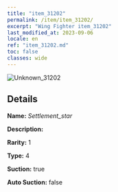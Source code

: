 ```yaml
---
title: "item_31202"
permalink: /item/item_31202/
excerpt: "Wing Fighter item_31202"
last_modified_at: 2023-09-06
locale: en
ref: "item_31202.md"
toc: false
classes: wide
---
```



 ![Unknown_31202](/images/item/Settlement_star_p.png)



## Details

 **Name:** *Settlement_star* 

 **Description:** 

 **Rarity:** 1 

 **Type:** 4 

 **Suction:** true 

 **Auto Suction:** false 


